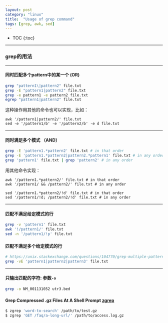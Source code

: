 ```yaml
---
layout: post
category: "linux"
title:  "Usage of grep command"
tags: [grep, awk, sed]
---
```


- TOC
{:toc}

---

### grep的用法

---

#### 同时匹配多个pattern中的某一个 (OR)

```bash
grep "pattern1\|pattern2" file.txt
grep -E "pattern1|pattern2" file.txt
grep -e pattern1 -e pattern2 file.txt
egrep "pattern1|pattern2" file.txt
```

这种操作用其他的命令也可以实现，比如：

```
awk '/pattern1|pattern2/' file.txt
sed -e '/pattern1/b' -e '/pattern2/b' -e d file.txt
```

-----------------------------------

#### 同时满足多个模式 （AND）

```bash
grep -E 'pattern1.*pattern2' file.txt # in that order
grep -E 'pattern1.*pattern2|pattern2.*pattern1' file.txt # in any order
grep 'pattern1' file.txt | grep 'pattern2' # in any order
```

用其他命令实现：

```
awk '/pattern1.*pattern2/' file.txt # in that order
awk '/pattern1/ && /pattern2/' file.txt # in any order

sed '/pattern1.*pattern2/!d' file.txt # in that order
sed '/pattern1/!d; /pattern2/!d' file.txt # in any order
```

-----------------------------------

#### 匹配不满足给定模式的行

```bash
grep -v 'pattern1' file.txt
awk '!/pattern1/' file.txt
sed -n '/pattern1/!p' file.txt
```

#### 匹配不满足多个给定模式的行

```bash
# https://unix.stackexchange.com/questions/104770/grep-multiple-pattern-negative-match
grep -vE 'pattern1|pattern2|pattern3' file.txt
```

-----------------------------------

#### 只输出匹配的字符: 参数`-o`

```bash
grep -o NM_001131052 utr3.bed
```

#### Grep Compressed .gz Files At A Shell Prompt [zgrep](https://www.cyberciti.biz/faq/unix-linux-grepping-compressed-files/)

```bash
$ zgrep 'word-to-search' /path/to/test.gz
$ zgrep 'GET /faq/a-long-url/' /path/to/access.log.gz
```